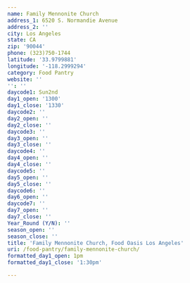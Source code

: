 ```yaml
---
name: Family Mennonite Church
address_1: 6520 S. Normandie Avenue
address_2: ''
city: Los Angeles
state: CA
zip: '90044'
phone: (323)750-1744
latitude: '33.9799881'
longitude: '-118.2999294'
category: Food Pantry
website: ''
'': ''
daycode1: Sun2nd
day1_open: '1300'
day1_close: '1330'
daycode2: ''
day2_open: ''
day2_close: ''
daycode3: ''
day3_open: ''
day3_close: ''
daycode4: ''
day4_open: ''
day4_close: ''
daycode5: ''
day5_open: ''
day5_close: ''
daycode6: ''
day6_open: ''
daycode7: ''
day7_open: ''
day7_close: ''
Year_Round (Y/N): ''
season_open: ''
season_close: ''
title: 'Family Mennonite Church, Food Oasis Los Angeles'
uri: /food-pantry/family-mennonite-church/
formatted_day1_open: 1pm
formatted_day1_close: '1:30pm'

---
```

